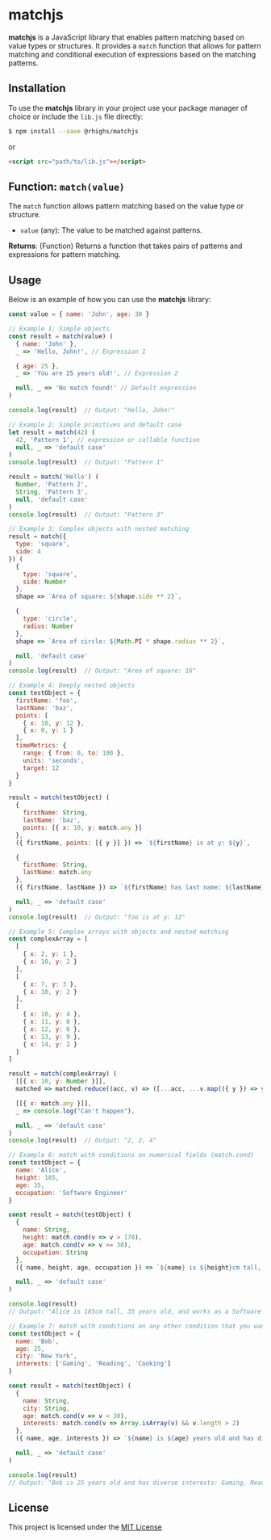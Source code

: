 # matchjs

**matchjs** is a JavaScript library that enables pattern matching based on value types or structures. It provides a `match` function that allows for pattern matching and conditional execution of expressions based on the matching patterns.

## Installation

To use the **matchjs** library in your project use your package manager of choice or include the `lib.js` file directly:

```bash
$ npm install --save @rhighs/matchjs
```

or

```html
<script src="path/to/lib.js"></script>
```

## Function: `match(value)`

The `match` function allows pattern matching based on the value type or structure.

- `value` (any): The value to be matched against patterns.

**Returns**: (Function) Returns a function that takes pairs of patterns and expressions for pattern matching.

## Usage

Below is an example of how you can use the **matchjs** library:

```javascript
const value = { name: 'John', age: 30 } 

// Example 1: Simple objects
const result = match(value) (
  { name: 'John' },
  _ => 'Hello, John!', // Expression 1

  { age: 25 },
  _ => 'You are 25 years old!', // Expression 2

  null, _ => 'No match found!' // Default expression
) 

console.log(result)  // Output: "Hello, John!"

// Example 2: Simple primitives and default case
let result = match(42) (
  42, 'Pattern 1', // expression or callable function
  null, _ => 'default case'
) 
console.log(result)  // Output: "Pattern 1"

result = match('Hello') (
  Number, 'Pattern 2',
  String, 'Pattern 3',
  null, 'default case'
) 
console.log(result)  // Output: "Pattern 3"

// Example 3: Complex objects with nested matching
result = match({
  type: 'square',
  side: 4
}) (
  {
    type: 'square',
    side: Number
  },
  shape => `Area of square: ${shape.side ** 2}`,

  {
    type: 'circle',
    radius: Number
  },
  shape => `Area of circle: ${Math.PI * shape.radius ** 2}`,

  null, 'default case'
) 
console.log(result)  // Output: "Area of square: 16"

// Example 4: Deeply nested objects
const testObject = {
  firstName: 'foo',
  lastName: 'baz',
  points: [
    { x: 10, y: 12 },
    { x: 0, y: 1 }
  ],
  timeMetrics: {
    range: { from: 0, to: 100 },
    units: 'seconds',
    target: 12
  }
} 

result = match(testObject) (
  {
    firstName: String,
    lastName: 'baz',
    points: [{ x: 10, y: match.any }]
  },
  ({ firstName, points: [{ y }] }) => `${firstName} is at y: ${y}`,

  {
    firstName: String,
    lastName: match.any
  },
  ({ firstName, lastName }) => `${firstName} has last name: ${lastName}`,

  null, _ => 'default case'
) 
console.log(result)  // Output: "foo is at y: 12"

// Example 5: Complex arrays with objects and nested matching
const complexArray = [
  [
    { x: 2, y: 1 },
    { x: 10, y: 2 }
  ],
  [
    { x: 7, y: 3 },
    { x: 10, y: 2 }
  ],
  [
    { x: 10, y: 4 },
    { x: 11, y: 0 },
    { x: 12, y: 6 },
    { x: 13, y: 9 },
    { x: 14, y: 2 }
  ]
] 

result = match(complexArray) (
  [[{ x: 10, y: Number }]],
  matched => matched.reduce((acc, v) => ([...acc, ...v.map(({ y }) => y)]), []).join(', '),

  [[{ x: match.any }]],
  _ => console.log("Can't happen"),

  null, _ => 'default case'
) 
console.log(result)  // Output: "2, 2, 4"

// Example 6: match with conditions on numerical fields (match.cond)
const testObject = {
  name: 'Alice',
  height: 185,
  age: 35,
  occupation: 'Software Engineer'
}

const result = match(testObject) (
  {
    name: String,
    height: match.cond(v => v > 170),
    age: match.cond(v => v >= 30),
    occupation: String
  },
  ({ name, height, age, occupation }) => `${name} is ${height}cm tall, ${age} years old, and works as a ${occupation}.`,

  null, _ => 'default case'
)

console.log(result)
// Output: "Alice is 185cm tall, 35 years old, and works as a Software Engineer."

// Example 7: match with conditions on any other condition that you want with match.cond!
const testObject = {
  name: 'Bob',
  age: 25,
  city: 'New York',
  interests: ['Gaming', 'Reading', 'Cooking']
}

const result = match(testObject) (
  {
    name: String,
    city: String,
    age: match.cond(v => v < 30),
    interests: match.cond(v => Array.isArray(v) && v.length > 2)
  },
  ({ name, age, interests }) => `${name} is ${age} years old and has diverse interests: ${interests.join(', ')}.`,

  null, _ => 'default case'
)

console.log(result)
// Output: "Bob is 25 years old and has diverse interests: Gaming, Reading, Cooking."
```

## License

This project is licensed under the [MIT License]('./LICENSE.md')

